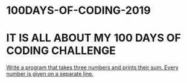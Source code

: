 # 100DAYS-OF-CODING-2019
# IT IS ALL ABOUT MY 100 DAYS OF CODING CHALLENGE


[Write a program that takes three numbers and prints their sum. Every number is given on a separate line.]()
